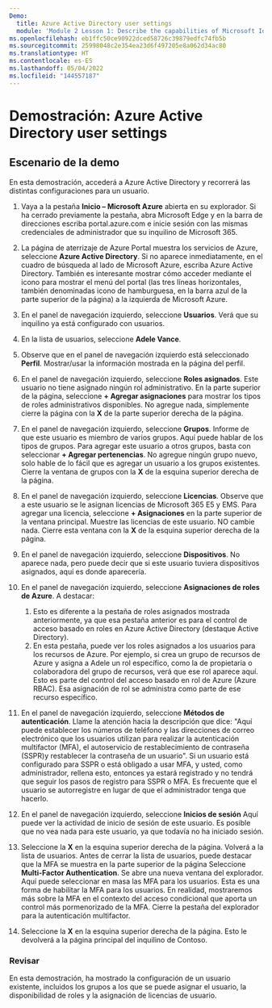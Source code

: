```yaml
---
Demo:
  title: Azure Active Directory user settings
  module: 'Module 2 Lesson 1: Describe the capabilities of Microsoft Identity and access management solutions: Explore the services and identity types of Azure AD'
ms.openlocfilehash: eb1ffc50ce90922dced58726c39879edfc74fb5b
ms.sourcegitcommit: 25998048c2e354ea23d6f497205e8a062d34ac80
ms.translationtype: HT
ms.contentlocale: es-ES
ms.lasthandoff: 05/04/2022
ms.locfileid: "144557187"
---
```

# <a name="demo-azure-active-directory-user-settings"></a>Demostración: Azure Active Directory user settings

## <a name="demo-scenario"></a>Escenario de la demo

En esta demostración, accederá a Azure Active Directory y recorrerá las distintas configuraciones para un usuario.

1. Vaya a la pestaña **Inicio – Microsoft Azure** abierta en su explorador.  Si ha cerrado previamente la pestaña, abra Microsoft Edge y en la barra de direcciones escriba portal.azure.com e inicie sesión con las mismas credenciales de administrador que su inquilino de Microsoft 365.

1. La página de aterrizaje de Azure Portal muestra los servicios de Azure, seleccione **Azure Active Directory**. Si no aparece inmediatamente, en el cuadro de búsqueda al lado de Microsoft Azure, escriba Azure Active Directory.  También es interesante mostrar cómo acceder mediante el icono para mostrar el menú del portal (las tres líneas horizontales, también denominadas icono de hamburguesa, en la barra azul de la parte superior de la página) a la izquierda de Microsoft Azure.

1. En el panel de navegación izquierdo, seleccione **Usuarios**. Verá que su inquilino ya está configurado con usuarios.

1. En la lista de usuarios, seleccione **Adele Vance**.

1. Observe que en el panel de navegación izquierdo está seleccionado **Perfil**.  Mostrar/usar la información mostrada en la página del perfil.

1. En el panel de navegación izquierdo, seleccione **Roles asignados**.  Este usuario no tiene asignado ningún rol administrativo.  En la parte superior de la página, seleccione **+ Agregar asignaciones** para mostrar los tipos de roles administrativos disponibles.  No agregue nada, simplemente cierre la página con la **X** de la parte superior derecha de la página.

1. En el panel de navegación izquierdo, seleccione **Grupos**.  Informe de que este usuario es miembro de varios grupos.  Aquí puede hablar de los tipos de grupos.  Para agregar este usuario a otros grupos, basta con seleccionar **+ Agregar pertenencias**.  No agregue ningún grupo nuevo, solo hable de lo fácil que es agregar un usuario a los grupos existentes. Cierre la ventana de grupos con la **X** de la esquina superior derecha de la página.

1. En el panel de navegación izquierdo, seleccione **Licencias**. Observe que a este usuario se le asignan licencias de Microsoft 365 E5 y EMS.  Para agregar una licencia, seleccione **+ Asignaciones** en la parte superior de la ventana principal.  Muestre las licencias de este usuario. NO cambie nada.  Cierre esta ventana con la **X** de la esquina superior derecha de la página.

1. En el panel de navegación izquierdo, seleccione **Dispositivos**.  No aparece nada, pero puede decir que si este usuario tuviera dispositivos asignados, aquí es donde aparecería.

1. En el panel de navegación izquierdo, seleccione **Asignaciones de roles de Azure**.  A destacar:
    1. Esto es diferente a la pestaña de roles asignados mostrada anteriormente, ya que esa pestaña anterior es para el control de acceso basado en roles en Azure Active Directory (destaque Active Directory).
    1. En esta pestaña, puede ver los roles asignados a los usuarios para los recursos de Azure. Por ejemplo, si crea un grupo de recursos de Azure y asigna a Adele un rol específico, como la de propietaria o colaboradora del grupo de recursos, verá que ese rol aparece aquí. Esto es parte del control del acceso basado en rol de Azure (Azure RBAC). Esa asignación de rol se administra como parte de ese recurso específico.

1. En el panel de navegación izquierdo, seleccione **Métodos de autenticación**.  Llame la atención hacia la descripción que dice: "Aquí puede establecer los números de teléfono y las direcciones de correo electrónico que los usuarios utilizan para realizar la autenticación multifactor (MFA), el autoservicio de restablecimiento de contraseña (SSPR)y restablecer la contraseña de un usuario". Si un usuario está configurado para SSPR o está obligado a usar MFA, y usted, como administrador, rellena esto, entonces ya estará registrado y no tendrá que seguir los pasos de registro para SSPR o MFA.  Es frecuente que el usuario se autorregistre en lugar de que el administrador tenga que hacerlo.

1. En el panel de navegación izquierdo, seleccione **Inicios de sesión**  Aquí puede ver la actividad de inicio de sesión de este usuario.  Es posible que no vea nada para este usuario, ya que todavía no ha iniciado sesión.

1. Seleccione la **X** en la esquina superior derecha de la página. Volverá a la lista de usuarios.  Antes de cerrar la lista de usuarios, puede destacar que la MFA se muestra en la parte superior de la página  Seleccione **Multi-Factor Authentication**.  Se abre una nueva ventana del explorador.  Aquí puede seleccionar en masa las MFA para los usuarios.  Esta es una forma de habilitar la MFA para los usuarios.  En realidad, mostraremos más sobre la MFA en el contexto del acceso condicional que aporta un control más pormenorizado de la MFA.  Cierre la pestaña del explorador para la autenticación multifactor.

1. Seleccione la **X** en la esquina superior derecha de la página. Esto le devolverá a la página principal del inquilino de Contoso.

### <a name="review"></a>Revisar

En esta demostración, ha mostrado la configuración de un usuario existente, incluidos los grupos a los que se puede asignar el usuario, la disponibilidad de roles y la asignación de licencias de usuario.
